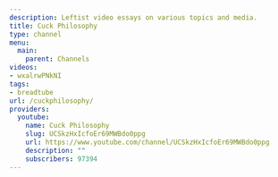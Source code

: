 ```yaml
---
description: Leftist video essays on various topics and media.
title: Cuck Philosophy
type: channel
menu:
  main:
    parent: Channels
videos:
- wxalrwPNkNI
tags:
- breadtube
url: /cuckphilosophy/
providers:
  youtube:
    name: Cuck Philosophy
    slug: UCSkzHxIcfoEr69MWBdo0ppg
    url: https://www.youtube.com/channel/UCSkzHxIcfoEr69MWBdo0ppg
    description: ""
    subscribers: 97394
---
```

